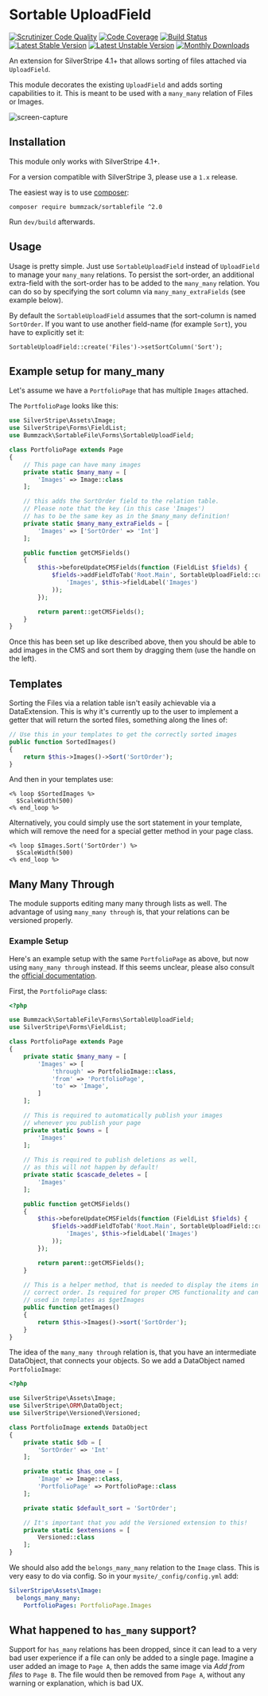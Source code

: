 Sortable UploadField
============

[![Scrutinizer Code Quality](https://scrutinizer-ci.com/g/bummzack/sortablefile/badges/quality-score.png?b=master)](https://scrutinizer-ci.com/g/bummzack/sortablefile/?branch=master)
[![Code Coverage](https://codecov.io/gh/bummzack/sortablefile/branch/master/graph/badge.svg)](https://codecov.io/gh/bummzack/sortablefile)
[![Build Status](https://travis-ci.org/bummzack/sortablefile.svg?branch=master)](https://travis-ci.org/bummzack/sortablefile)
[![Latest Stable Version](https://poser.pugx.org/bummzack/sortablefile/v/stable)](https://packagist.org/packages/bummzack/sortablefile)
[![Latest Unstable Version](https://poser.pugx.org/bummzack/sortablefile/v/unstable)](https://packagist.org/packages/bummzack/sortablefile)
[![Monthly Downloads](https://poser.pugx.org/bummzack/sortablefile/d/monthly)](https://packagist.org/packages/bummzack/sortablefile)


An extension for SilverStripe 4.1+ that allows sorting of files attached via `UploadField`.

This module decorates the existing `UploadField` and adds sorting capabilities to it.
This is meant to be used with a `many_many` relation of Files or Images.

![screen-capture](docs/assets/sorting.gif)

Installation
------------

This module only works with SilverStripe 4.1+.

For a version compatible with SilverStripe 3, please use a `1.x` release.

The easiest way is to use [composer](https://getcomposer.org/):

    composer require bummzack/sortablefile ^2.0

Run `dev/build` afterwards.

Usage
-------------

Usage is pretty simple. Just use `SortableUploadField` instead of `UploadField` to manage your `many_many` relations.
To persist the sort-order, an additional extra-field with the sort-order has to be added to the `many_many` relation.
You can do so by specifying the sort column via `many_many_extraFields` (see example below).

By default the `SortableUploadField` assumes that the sort-column is named `SortOrder`. If you want to use another
field-name (for example `Sort`), you have to explicitly set it:

    SortableUploadField::create('Files')->setSortColumn('Sort');

Example setup for many_many
-------------

Let's assume we have a `PortfolioPage` that has multiple `Images` attached.

The `PortfolioPage` looks like this:

```php
use SilverStripe\Assets\Image;
use SilverStripe\Forms\FieldList;
use Bummzack\SortableFile\Forms\SortableUploadField;

class PortfolioPage extends Page
{
    // This page can have many images
    private static $many_many = [
        'Images' => Image::class
    ];

    // this adds the SortOrder field to the relation table.
    // Please note that the key (in this case 'Images')
    // has to be the same key as in the $many_many definition!
    private static $many_many_extraFields = [
        'Images' => ['SortOrder' => 'Int']
    ];

    public function getCMSFields()
    {
        $this->beforeUpdateCMSFields(function (FieldList $fields) {
            $fields->addFieldToTab('Root.Main', SortableUploadField::create(
                'Images', $this->fieldLabel('Images')
            ));
        });

        return parent::getCMSFields();
    }
}
```

Once this has been set up like described above, then you should be able to add images in the CMS
and sort them by dragging them (use the handle on the left).

Templates
-------------

Sorting the Files via a relation table isn't easily achievable via a DataExtension. This is why it's currently up to the user to implement a getter that will return the sorted files, something along the lines of:

```php
// Use this in your templates to get the correctly sorted images
public function SortedImages()
{
    return $this->Images()->Sort('SortOrder');
}
```

And then in your templates use:

```html+smarty
<% loop $SortedImages %>
  $ScaleWidth(500)
<% end_loop %>
```

Alternatively, you could simply use the sort statement in your template, which will remove the need for a special getter method in your page class.

```html+smarty
<% loop $Images.Sort('SortOrder') %>
  $ScaleWidth(500)
<% end_loop %>
```

Many Many Through
-------------

The module supports editing many many through lists as well. The advantage of using `many_many through` is, that your relations can be versioned properly.

### Example Setup

Here's an example setup with the same `PortfolioPage` as above, but now using `many_many through` instead. If this seems unclear, please also consult the [official documentation](https://docs.silverstripe.org/en/4/developer_guides/model/relations/#many-many-through-relationship-joined-on-a-separate-dataobject).

First, the `PortfolioPage` class:

```php
<?php

use Bummzack\SortableFile\Forms\SortableUploadField;
use SilverStripe\Forms\FieldList;

class PortfolioPage extends Page
{
    private static $many_many = [
        'Images' => [
            'through' => PortfolioImage::class,
            'from' => 'PortfolioPage', 
            'to' => 'Image',
        ]
    ];

	// This is required to automatically publish your images 
	// whenever you publish your page
    private static $owns = [
        'Images'
    ];
    
    // This is required to publish deletions as well, 
    // as this will not happen by default!
    private static $cascade_deletes = [
        'Images'
    ];

    public function getCMSFields()
    {
        $this->beforeUpdateCMSFields(function (FieldList $fields) {
            $fields->addFieldToTab('Root.Main', SortableUploadField::create(
                'Images', $this->fieldLabel('Images')
            ));
        });

        return parent::getCMSFields();
    }
    
    // This is a helper method, that is needed to display the items in the
    // correct order. Is required for proper CMS functionality and can be
    // used in templates as $getImages
    public function getImages()
    {
        return $this->Images()->sort('SortOrder');
    }
}
```

The idea of the `many_many through` relation is, that you have an intermediate DataObject, that connects your objects. So we add a DataObject named `PortfolioImage`:

```php
<?php

use SilverStripe\Assets\Image;
use SilverStripe\ORM\DataObject;
use SilverStripe\Versioned\Versioned;

class PortfolioImage extends DataObject
{
    private static $db = [
        'SortOrder' => 'Int'
    ];

    private static $has_one = [
        'Image' => Image::class,
        'PortfolioPage' => PortfolioPage::class
    ];

    private static $default_sort = 'SortOrder';

    // It's important that you add the Versioned extension to this!
    private static $extensions = [
        Versioned::class
    ];
}
```

We should also add the `belongs_many_many` relation to the `Image` class. This is very easy to do via config. So in your `mysite/_config/config.yml` add:

```yml
SilverStripe\Assets\Image:
  belongs_many_many:
    PortfolioPages: PortfolioPage.Images
```



What happened to `has_many` support?
-------------

Support for `has_many` relations has been dropped, since it can lead to a very bad user experience if a file can only be added to a single page.
Imagine a user added an image to `Page A`, then adds the same image via _Add from files_ to `Page B`.
The file would then be removed from `Page A`, without any warning or explanation, which is bad UX.
